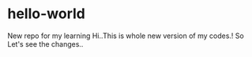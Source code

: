 # hello-world
New repo for my learning
Hi..This is whole new version of my codes.!
So Let's see the changes..
